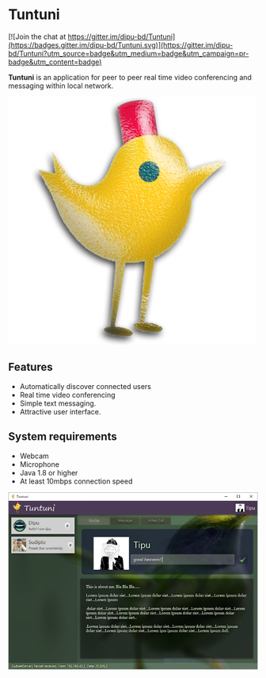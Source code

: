 # Tuntuni

[![Join the chat at https://gitter.im/dipu-bd/Tuntuni](https://badges.gitter.im/dipu-bd/Tuntuni.svg)](https://gitter.im/dipu-bd/Tuntuni?utm_source=badge&utm_medium=badge&utm_campaign=pr-badge&utm_content=badge)

**Tuntuni** is an application for peer to peer real time video conferencing and messaging within local network. 

[![Tuntuni](src/main/resources/img/tuntuni.png)](https://github.com/dipu-bd/Tuntuni/releases)

## Features  
- Automatically discover connected users
- Real time video conferencing
- Simple text messaging.
- Attractive user interface.

## System requirements
- Webcam 
- Microphone 
- Java 1.8 or higher
- At least 10mbps connection speed

![ScreenShot](image/snap1.png)



